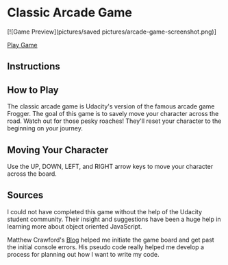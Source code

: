 Classic Arcade Game
===============================

[![Game Preview](pictures/saved pictures/arcade-game-screenshot.png)]

[Play Game](https://htmlpreview.github.io/?https://github.com/breena17/arcade-game/blob/master/index.html) 

## Instructions

## How to Play
The classic arcade game is Udacity's version of the famous arcade game Frogger. The goal of this game is to savely move your character across the road. Watch out for those pesky roaches! They'll reset your character to the beginning on your journey.

## Moving Your Character
Use the UP, DOWN, LEFT, and RIGHT arrow keys to move your character across the board.

## Sources
I could not have completed this game without the help of the Udacity student community. Their insight and suggestions have been a huge help in learning more about object oriented JavaScript. 

Matthew Crawford's [Blog](https://matthewcranford.com/blog/) helped me initiate the game board and get past the initial console errors. His pseudo code really helped me develop a process for planning out how I want to write my code.
